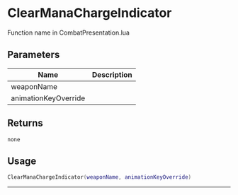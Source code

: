 # ClearManaChargeIndicator

Function name in CombatPresentation.lua

## Parameters

| Name                 | Description |
| -------------------- | ----------- |
| weaponName           |             |
| animationKeyOverride |             |

## Returns

`none`

## Usage

```lua
ClearManaChargeIndicator(weaponName, animationKeyOverride)
```

---
